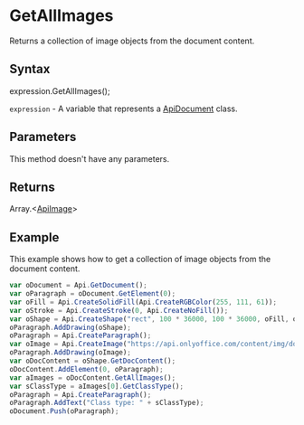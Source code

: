 # GetAllImages

Returns a collection of image objects from the document content.

## Syntax

expression.GetAllImages();

`expression` - A variable that represents a [ApiDocument](../ApiDocument.md) class.

## Parameters

This method doesn't have any parameters.

## Returns

Array.\<[ApiImage](../../ApiImage/ApiImage.md)>

## Example

This example shows how to get a collection of image objects from the document content.

```javascript
var oDocument = Api.GetDocument();
var oParagraph = oDocument.GetElement(0);
var oFill = Api.CreateSolidFill(Api.CreateRGBColor(255, 111, 61));
var oStroke = Api.CreateStroke(0, Api.CreateNoFill());
var oShape = Api.CreateShape("rect", 100 * 36000, 100 * 36000, oFill, oStroke);
oParagraph.AddDrawing(oShape);
oParagraph = Api.CreateParagraph();
var oImage = Api.CreateImage("https://api.onlyoffice.com/content/img/docbuilder/examples/coordinate_aspects.png", 95 * 36000, 45 * 36000);
oParagraph.AddDrawing(oImage);
var oDocContent = oShape.GetDocContent();
oDocContent.AddElement(0, oParagraph);
var aImages = oDocContent.GetAllImages();
var sClassType = aImages[0].GetClassType();
oParagraph = Api.CreateParagraph();
oParagraph.AddText("Class type: " + sClassType);
oDocument.Push(oParagraph);
```
